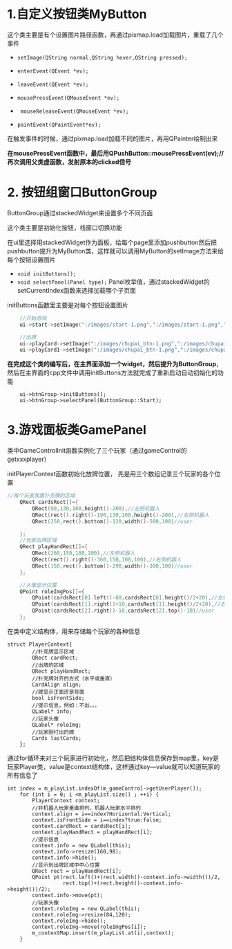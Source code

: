 # 1.自定义按钮类MyButton

这个类主要是有个设置图片路径函数，再通过pixmap.load加载图片，重载了几个事件

- `setImage(QString normal,QString hover,QString pressed);`

- `enterEvent(QEvent *ev);`

- `leaveEvent(QEvent *ev);`
- `mousePressEvent(QMouseEvent *ev);`
- ` mouseReleaseEvent(QMouseEvent *ev);`
- `paintEvent(QPaintEvent*ev);`

在触发事件的时候，通过pixmap.load加载不同的图片，再用QPainter绘制出来

**在mousePressEvent函数中，最后用QPushButton::mousePressEvent(ev);//再次调用父类虚函数，发射原本的clicked信号**

# 2. 按钮组窗口ButtonGroup

ButtonGroup通过stackedWidget来设置多个不同页面

这个类主要是初始化按钮，栈窗口切换功能

在ui里选择用stackedWidget作为面板，给每个page里添加pushbutton然后把pushbutton提升为MyButton类，这样就可以调用MyButton的setImage方法来给每个按钮设置图片

- `void initButtons();`
- `void selectPanel(Panel type);`  Panel枚举值，通过stackedWidget的setCurrentIndex函数来选择加载哪个子页面

initButtons函数里主要是对每个按钮设置图片

```c++
	//开始游戏
	ui->start->setImage(":/images/start-1.png",":/images/start-1.png",":/images/start-1.png");

    //出牌
    ui->playCard->setImage(":/images/chupai_btn-1.png",":/images/chupai_btn-2.png",":/images/chupai_btn-3.png");
    ui->playCard1->setImage(":/images/chupai_btn-1.png",":/images/chupai_btn-2.png",":/images/chupai_btn-3.png")
```

**在完成这个类的编写后，在主界面添加一个widget，然后提升为ButtonGroup**，然后在主界面的cpp文件中调用initButtons方法就完成了重新启动自动初始化的功能

```
 	ui->btnGroup->initButtons();
    ui->btnGroup->selectPanel(ButtonGroup::Start);
```

# 3.游戏面板类GamePanel

类中GameControlInit函数实例化了三个玩家（通过gameControl的getxxxplayer）

initPlayerContext函数初始化放牌位置，
先是用三个数组记录三个玩家的各个位置

```c++
//每个玩家放置扑克牌的区域
    QRect cardsRect[]={
        QRect(90,130,100,height()-200),//左侧机器人
        QRect(rect().right()-190,130,100,height()-200),//右侧机器人
        QRect(250,rect().bottom()-120,width()-500,100)//user

    };
    //玩家出牌区域
    QRect playHandRect[]={
        QRect(260,150,100,100),//左侧机器人
        QRect(rect().right()-360,150,100,100),//右侧机器人
        QRect(150,rect().bottom()-290,width()-300,100)//user
    };

    //头像显示位置
    QPoint roleImgPos[]={
        QPoint(cardsRect[0].left()-80,cardsRect[0].height()/2+20),//左侧机器人
        QPoint(cardsRect[1].right()+10,cardsRect[1].height()/2+20),//右侧机器人
        QPoint(cardsRect[2].right()-10,cardsRect[2].top()-10)//user
    };


```

在类中定义结构体，用来存储每个玩家的各种信息

```
struct PlayerContext{
        //扑克牌显示区域
        QRect cardRect;
        //出牌的区域
        QRect playHandRect;
        //扑克牌对齐的方式（水平或垂直）
        CardAlign align;
        //牌显示正面还是背面
        bool isFrontSide;
        //提示信息，例如：不出。。。
        QLabel* info;
        //玩家头像
        QLabel* roleImg;
        //玩家刚打出的牌
        Cards lastCards;
    };
```

通过for循环来对三个玩家进行初始化，然后把结构体信息保存到map里，key是玩家Player类，value是context结构体，这样通过key—value就可以知道玩家的所有信息了

```
int index = m_playList.indexOf(m_gameControl->getUserPlayer());
    for (int i = 0; i <m_playList.size() ; ++i) {
        PlayerContext context;
        //非机器人玩家垂直排列，机器人玩家水平排列
        context.align = i==index?Horizontal:Vertical;
        context.isFrontSide = i==index?true:false;
        context.cardRect = cardsRect[i];
        context.playHandRect = playHandRect[i];
        //提示信息
        context.info = new QLabel(this);
        context.info->resize(160,98);
        context.info->hide();
        //显示到出牌区域中中心位置
        QRect rect = playHandRect[i];
        QPoint pt(rect.left()+(rect.width()-context.info->width())/2,
                  rect.top()+(rect.height()-context.info->height())/2);
        context.info->move(pt);
        //玩家头像
        context.roleImg = new QLabel(this);
        context.roleImg->resize(84,120);
        context.roleImg->hide();
        context.roleImg->move(roleImgPos[i]);
        m_contextMap.insert(m_playList.at(i),context);
    }
```

